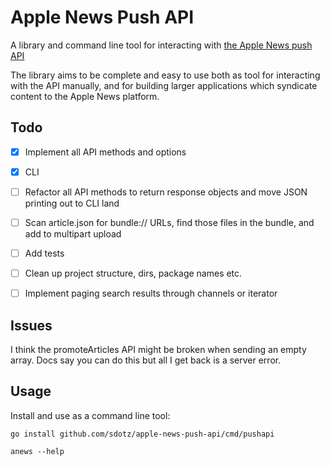 # Apple News Push API

A library and command line tool for interacting with [the Apple News push API](https://developer.apple.com/library/content/documentation/General/Conceptual/News_API_Ref/index.html#//apple_ref/doc/uid/TP40015409-CH2-SW1)

The library aims to be complete and easy to use both as tool for interacting with the API manually, and for building larger applications which syndicate content to the Apple News platform.

## Todo

- [X] Implement all API methods and options
- [X] CLI
- [ ] Refactor all API methods to return response objects and move JSON printing out to CLI land
- [ ] Scan article.json for bundle:// URLs, find those files in the bundle, and add to multipart upload
- [ ] Add tests
- [ ] Clean up project structure, dirs, package names etc.
- [ ] Implement paging search results through channels or iterator


## Issues

I think the promoteArticles API might be broken when sending an empty array. Docs say you can do this but all I get back is a server error.

## Usage

Install and use as a command line tool:

`go install github.com/sdotz/apple-news-push-api/cmd/pushapi`

`anews --help`